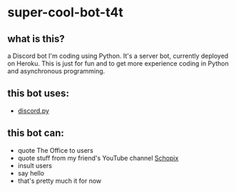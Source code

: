 # super-cool-bot-t4t

## what is this?
a Discord bot I'm coding using Python. It's a server bot, currently deployed on Heroku.
This is just for fun and to get more experience coding in Python and asynchronous programming.

## this bot uses:
* [discord.py](https://github.com/Rapptz/discord.py)

## this bot can:
* quote The Office to users
* quote stuff from my friend's YouTube channel [Schopix](https://www.youtube.com/user/Schopix)
* insult users
* say hello
* that's pretty much it for now

